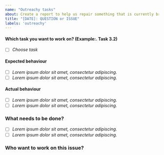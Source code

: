 ```yaml
---
name: "Outreachy tasks"
about: Create a report to help us repair something that is currently broken
title: "[DATE]: QUESTION or ISSUE"
labels: 'outreachy'
---
```

<!-- Use this template to complete tasks in the OSCSA Website. 
This template was taken from the [Turing Way](https://github.com/alan-turing-institute/the-turing-way/blob/main/.github/ISSUE_TEMPLATE/bug_report.md?plain=1)
 -->
 
 
#### Which task you want to work on? (Example:. Task 3.2)

<!-- 

pick and choose one task only please, for example 3.2 only

#### **Task 2**
Add a drop-down for About us. In the dropdown, we want to add

- **2.1** Who are we?
This will direct you to the same about us page on the website
- **2.2** Code of Conduct
This will direct you to a new subpage with [the code of conduct](https://github.com/Open-Science-Community-Saudi-Arabia/MOOCs/blob/main/CODE_OF_CONDUCT.md)

#### **Task 3**

We need to add an events subpage where we can link our events in [Zenodo](https://zenodo.org/communities/1231231664/?page=1&size=20). 

- **3.1** Add this to the nav bar 
- **3.2** Add three cards with each event, title, name of the speaker, and language.
- **3.3** Each card should direct you to a subpage with a description of the event, speaker, language and a link to the slides from Zenodo

Make sure it's reflected on both the Arabic and English pages. 
> You don't need to know Arabic; there will be another intern who will be helping with Arabic. but use Google translate for the demo and submit a PR.
-->

- [ ] *Choose task*

#### Expected behaviour
<!-- Tell us what you thought would happen. 
We suggest using bullets (indicated by * or -) or checkboxes [ ] (filled checkbox [x]) here -->

- [ ] *Lorem ipsum dolor sit amet, consectetur adipiscing.*
- [ ] *Lorem ipsum dolor sit amet, consectetur adipiscing.*

#### Actual behaviour
<!-- Tell us what actually happens. 
We suggest using bullets (indicated by * or -) or checkboxes [ ] (filled checkbox [x]) here -->

- [ ] *Lorem ipsum dolor sit amet, consectetur adipiscing.*
- [ ] *Lorem ipsum dolor sit amet, consectetur adipiscing.*

### What needs to be done?

<!-- We suggest using bullets (indicated by * or -) and filled checkboxes [x] here -->

- [ ] *Lorem ipsum dolor sit amet, consectetur adipiscing.*
- [ ] *Lorem ipsum dolor sit amet, consectetur adipiscing.*

### Who want to work on this issue?

<!-- Please indicate if you wants to be assigned to the issue -->
